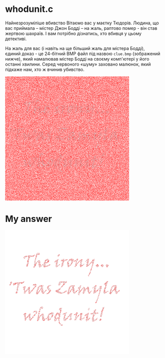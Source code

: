 # whodunit.c

Найнезрозуміліше вбивство
Вітаємо вас у маєтку Тюдорів. Людина, що вас приймала – містер Джон Бодді – на жаль, раптово помер - він став жертвою шахраїв. І вам потрібно дізнатись, хто вбивця у цьому детективі.

На жаль для вас (і навіть на ще більший жаль для містера Бодді), єдиний доказ - це 24-бітний BMP файл під назвою `clue.bmp` (зображений нижче), який намалював містер Бодді на своєму комп'ютері у його останні хвилини. Серед червоного «шуму» заховано малюнок, який підкаже нам, хто ж вчинив убивство.

![clue](clue.bmp)

# My answer

![verdict](verdict.bmp)